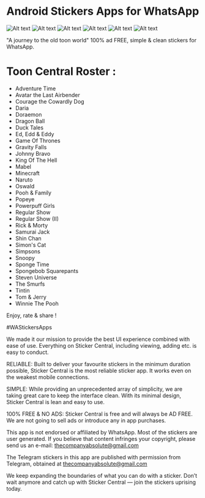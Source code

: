 # Android Stickers Apps for WhatsApp

![Alt text](https://raw.githubusercontent.com/vidit135g/Toon-Central/master/sf.png)
![Alt text](https://raw.githubusercontent.com/vidit135g/Toon-Central/master/sl1.png)
![Alt text](https://raw.githubusercontent.com/vidit135g/Toon-Central/master/sl2.png?)
![Alt text](https://raw.githubusercontent.com/vidit135g/Toon-Central/master/sl3.png?)
![Alt text](https://raw.githubusercontent.com/vidit135g/Toon-Central/master/sl4.png?)
![Alt text](https://raw.githubusercontent.com/vidit135g/Toon-Central/master/sl5.png?)

"A journey to the old toon world"
100% ad FREE, simple & clean stickers for WhatsApp.


# Toon Central Roster :

- Adventure Time
- Avatar the Last Airbender
- Courage the Cowardly Dog
- Daria
- Doraemon
- Dragon Ball
- Duck Tales
- Ed, Edd & Eddy
- Game Of Thrones
- Gravity Falls
- Johnny Bravo
- King Of The Hell
- Mabel
- Minecraft
- Naruto
- Oswald
- Pooh & Family
- Popeye
- Powerpuff Girls
- Regular Show
- Regular Show (II)
- Rick & Morty 
- Samurai Jack
- Shin Chan
- Simon's Cat
- Simpsons
- Snoopy
- Sponge Time
- Spongebob Squarepants
- Steven Universe
- The Smurfs
- Tintin
- Tom & Jerry
- Winnie The Pooh


Enjoy, rate & share !  

#WAStickersApps

We made it our mission to provide the best UI experience  combined with ease of use. Everything on Sticker Central, including viewing, adding etc. is easy to conduct.

RELIABLE: Built to deliver your favourite stickers in the minimum duration possible, Sticker Central is the most reliable sticker app. It works even on the weakest mobile connections.

SIMPLE: While providing an unprecedented array of simplicity, we are taking great care to keep the interface clean. With its minimal design, Sticker Central is lean and easy to use.

100% FREE & NO ADS: Sticker Central is free and will always be AD FREE. We are not going to sell ads or introduce any in app purchases. 

This app is not endorsed or affiliated by WhatsApp. Most of the stickers are user generated. If you believe that content infringes your copyright, please send us an e-mail: thecompanyabsolute@gmail.com

The Telegram stickers in this app are published with permission from Telegram, obtained at thecompanyabsolute@gmail.com

We keep expanding the boundaries of what you can do with a sticker. Don’t wait anymore and catch up with Sticker Central — join the stickers uprising today.
